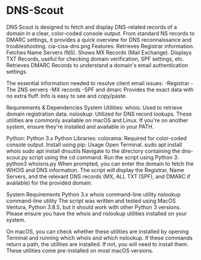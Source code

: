 # DNS-Scout

DNS Scout is designed to fetch and display DNS-related records of a domain in a clear, color-coded console output. From standard NS records to DMARC settings, it provides a quick overview for DNS reconnaissance and troubleshooting.
cia-cisa-dns.png
Features:
Retrieves Registrar information.
Fetches Name Servers (NS).
Shows MX Records (Mail Exchange).
Displays TXT Records, useful for checking domain verification, SPF settings, etc.
Retrieves DMARC Records to understand a domain's email authentication settings.

The essential information needed to resolve client email issues:
-Registrar
-The 2NS servers
-MX records
-SPF and dmarc
Provides the exact data with no extra fluff.
Info is easy to see and copy/paste.

Requirements & Dependencies
System Utilities:
whois: Used to retrieve domain registration data.
nslookup: Utilized for DNS record lookups.
These utilities are commonly available on macOS and Linux. If you're on another system, ensure they're installed and available in your PATH.

Python:
Python 3.x
Python Libraries:
colorama: Required for color-coded console output. Install using pip:
Usage
Open Terminal.
sudo apt install whois
sudo apt install dnsutils
Navigate to the directory containing the dns-scout.py script using the cd command.
Run the script using Python 3: python3 whoisns.py
When prompted, you can enter the domain to fetch the WHOIS and DNS information.
The script will display the Registrar, Name Servers, and the relevant DNS records (MX, ALL TXT (SPF), and DMARC if available) for the provided domain.


System Requirements
Python 3.x
whois command-line utility
nslookup command-line utility
The script was written and tested using MacOS Ventura, Python 3.8.5, but it should work with other Python 3 versions. Please ensure you have the whois and nslookup utilities installed on your system.

On macOS, you can check whether these utilities are installed by opening Terminal and running which whois and which nslookup. If these commands return a path, the utilities are installed. If not, you will need to install them. These utilities come pre-installed on most macOS versions.

